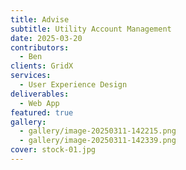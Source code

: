 ```yaml
---
title: Advise
subtitle: Utility Account Management
date: 2025-03-20
contributors:
  - Ben
clients: GridX
services:
  - User Experience Design
deliverables:
  - Web App
featured: true
gallery:
  - gallery/image-20250311-142215.png
  - gallery/image-20250311-142339.png
cover: stock-01.jpg
---
```

